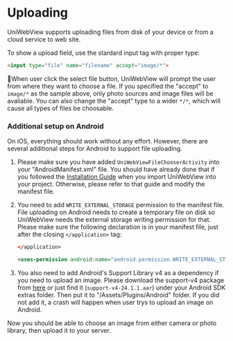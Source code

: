 # Uploading

UniWebView supports uploading files from disk of your device or from a cloud service to web site.

To show a upload field, use the stardard input tag with proper type:

```html
<input type="file" name="filename" accept="image/*">
```

When user click the select file button, UniWebView will prompt the user from where they want to choose a file.
If you specified the "accept" to `image/*` as the sample above, only photo sources and image files will be avaliable. 
You can also change the "accept" type to a wider `*/*`, which will cause all types of files be choosable. 

### Additional setup on Android

On iOS, everything should work without any effort. However, there are several additional steps for Android to support file uploading.

1. Please make sure you have added `UniWebViewFileChooserActivity` into your "AndroidManifest.xml" file. You should have already done that if you followed the [Installation Guide](/archived/3.3/installation) when you import UniWebView into your project. Otherwise, please refer to that guide and modify the manifest file.

2. You need to add `WRITE_EXTERNAL_STORAGE` permission to the manifest file. File uploading on Android needs to create a temporary file on disk so UniWebView needs the external storage writing permission for that. Please make sure the following declaration is in your manifest file, just after the closing `</application>` tag:

    ```xml
    </application>

    <uses-permission android:name="android.permission.WRITE_EXTERNAL_STORAGE" />
    ```

3. You also need to add Android's Support Library v4 as a dependency if you need to upload an image. Please download the support-v4 package from [here](https://chromium.googlesource.com/android_tools/+/master/sdk/extras/android/m2repository/com/android/support/support-v4/24.1.1/support-v4-24.1.1.aar) or just find it (`support-v4-24.1.1.aar`) under your Android SDK extras folder. Then put it to "/Assets/Plugins/Android" folder. If you did not add it, a crash will happen when user trys to upload an image on Android.

Now you should be able to choose an image from either camera or photo library, then upload it to your server.
